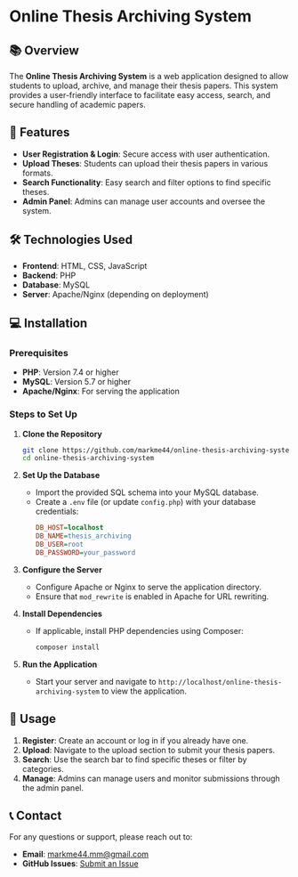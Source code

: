 # Online Thesis Archiving System

## 📚 Overview

The **Online Thesis Archiving System** is a web application designed to allow students to upload, archive, and manage their thesis papers. This system provides a user-friendly interface to facilitate easy access, search, and secure handling of academic papers.

## 🚀 Features

- **User Registration & Login**: Secure access with user authentication.
- **Upload Theses**: Students can upload their thesis papers in various formats.
- **Search Functionality**: Easy search and filter options to find specific theses.
- **Admin Panel**: Admins can manage user accounts and oversee the system.

## 🛠️ Technologies Used

- **Frontend**: HTML, CSS, JavaScript
- **Backend**: PHP
- **Database**: MySQL
- **Server**: Apache/Nginx (depending on deployment)

## 💻 Installation

### Prerequisites

- **PHP**: Version 7.4 or higher
- **MySQL**: Version 5.7 or higher
- **Apache/Nginx**: For serving the application

### Steps to Set Up

1. **Clone the Repository**
   ```bash
   git clone https://github.com/markme44/online-thesis-archiving-system.git
   cd online-thesis-archiving-system
   ```

2. **Set Up the Database**
   - Import the provided SQL schema into your MySQL database.
   - Create a `.env` file (or update `config.php`) with your database credentials:
     ```ini
     DB_HOST=localhost
     DB_NAME=thesis_archiving
     DB_USER=root
     DB_PASSWORD=your_password
     ```

3. **Configure the Server**
   - Configure Apache or Nginx to serve the application directory.
   - Ensure that `mod_rewrite` is enabled in Apache for URL rewriting.

4. **Install Dependencies**
   - If applicable, install PHP dependencies using Composer:
     ```bash
     composer install
     ```

5. **Run the Application**
   - Start your server and navigate to `http://localhost/online-thesis-archiving-system` to view the application.

## 🔧 Usage

1. **Register**: Create an account or log in if you already have one.
2. **Upload**: Navigate to the upload section to submit your thesis papers.
3. **Search**: Use the search bar to find specific theses or filter by categories.
4. **Manage**: Admins can manage users and monitor submissions through the admin panel.

## 📞 Contact

For any questions or support, please reach out to:

- **Email**: [markme44.mm@gmail.com](mailto:markme44.mm@gmail.com)
- **GitHub Issues**: [Submit an Issue](https://github.com/markme44/online-thesis-archiving-system/issues)

